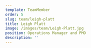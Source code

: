 ```yaml
---
template: TeamMember
order: 5
slug: team/leigh-platt
title: Leigh Platt
image: /images/team/Leigh-Platt.jpg
position: Operations Manager and PMO
description: ''
---
```

